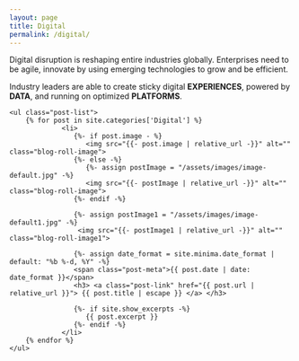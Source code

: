```yaml
---
layout: page
title: Digital
permalink: /digital/
---
```

Digital disruption is reshaping entire industries globally. Enterprises need to be agile, innovate by using emerging technologies to grow and be efficient. 

Industry leaders are able to create sticky digital **EXPERIENCES**, powered by **DATA**, and running on optimized **PLATFORMS**.

<div class="home">

    <ul class="post-list">
        {% for post in site.categories['Digital'] %}
                 <li>
                    {%- if post.image - %}      
                       <img src="{{- post.image | relative_url -}}" alt="" class="blog-roll-image">
                    {%- else -%}  
                       {%- assign postImage = "/assets/images/image-default.jpg" -%}  
                       <img src="{{- postImage | relative_url -}}" alt="" class="blog-roll-image">
                    {%- endif -%}
                    
                    {%- assign postImage1 = "/assets/images/image-default1.jpg" -%}  
                     <img src="{{- postImage1 | relative_url -}}" alt="" class="blog-roll-image1">

                    {%- assign date_format = site.minima.date_format | default: "%b %-d, %Y" -%}
                    <span class="post-meta">{{ post.date | date: date_format }}</span>
                    <h3> <a class="post-link" href="{{ post.url | relative_url }}"> {{ post.title | escape }} </a> </h3>
        
                    {%- if site.show_excerpts -%}
                       {{ post.excerpt }}
                    {%- endif -%}
                 </li>
        {% endfor %}
    </ul> 
</div>